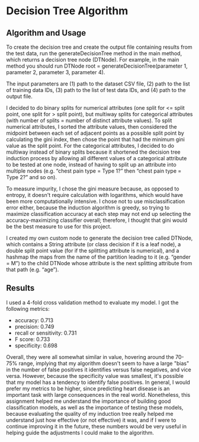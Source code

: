 # Decision Tree Algorithm

## Algorithm and Usage

To create the decision tree and create the output file containing results from the test data, run the generateDecisionTree method in the main method, which returns a decision tree node (DTNode). For example, in the main method you should run DTNode root = generateDecisionTree(parameter 1, parameter 2, parameter 3, parameter 4).

The input parameters are (1) path to the dataset CSV file, (2) path to the list of training data IDs, (3) path to the list of test data IDs, and (4) path to the output file.

I decided to do binary splits for numerical attributes (one split for <= split point, one split for > split point), but multiway splits for categorical attributes (with number of splits = number of distinct attribute values). To split numerical attributes, I sorted the attribute values, then considered the midpoint between each set of adjacent points as a possible split point by calculating the gini index, then chose the point that had the minimum gini value as the split point. For the categorical attributes, I decided to do multiway instead of binary splits because it shortened the decision tree induction process by allowing all different values of a categorical attribute to be tested at one node, instead of having to split up an attribute into multiple nodes (e.g. “chest pain type = Type 1?” then “chest pain type = Type 2?” and so on).

To measure impurity, I chose the gini measure because, as opposed to entropy, it doesn't require calculation with logarithms, which would have been more computationally intensive.  I chose not to use misclassification error either, because the induction algorithm is greedy, so trying to maximize classification accuracy at each step may not end up selecting the accuracy-maximizing classifier overall; therefore, I thought that gini would be the best measure to use for this project.

I created my own custom node to generate the decision tree called DTNode, which contains a String attribute (or class decision if it is a leaf node), a double split point value (for if the splitting attribute is numerical), and a hashmap the maps from the name of the partition leading to it (e.g. “gender = M”) to the child DTNode whose attribute is the next splitting attribute from that path (e.g. “age”).

## Results

I used a 4-fold cross validation method to evaluate my model. I got the following metrics:
- accuracy: 0.713
- precision: 0.749
- recall or sensitivity: 0.731
- F score: 0.733
- specificity: 0.698

Overall, they were all somewhat similar in value, hovering around the 70-75% range, implying that my algorithm doesn't seem to have a large "bias" in the number of false positives it identifies versus false negatives, and vice versa. However, because the specificity value was smallest, it's possible that my model has a tendency to identify false positives. In general, I would prefer my metrics to be higher, since predicting heart disease is an important task with large consequences in the real world. Nonetheless, this assignment helped me understand the importance of building good classification models, as well as the importance of testing these models, because evaluating the quality of my induction tree really helped me understand just how effective (or not effective) it was, and if I were to continue improving it in the future, these numbers would be very useful in helping guide the adjustments I could make to the algorithm.
